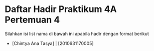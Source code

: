 # Daftar Hadir Praktikum 4A Pertemuan 4
Silahkan isi list nama di bawah ini apabila hadir dengan format berikut

- [Chintya Ana Tasya] | [2010631170005]
